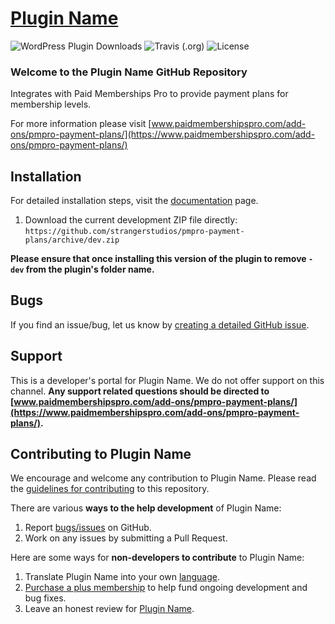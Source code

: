 # [Plugin Name](https://www.paidmembershipspro.com/add-ons/pmpro-payment-plans/) #
[comment]: # (Generate badges from shields.io, only works for .org plugins to get other stats etc. We'd have to create our own endpoints for Premium plugins)

![WordPress Plugin Downloads](https://img.shields.io/wordpress/plugin/dy/paid-memberships-pro?style=flat-square) ![Travis (.org)](https://img.shields.io/travis/strangerstudios/paid-memberships-pro?style=flat-square) ![License](https://img.shields.io/badge/license-GPL--2.0%2B-red.svg?style=flat-square)

### Welcome to the Plugin Name GitHub Repository
Integrates with Paid Memberships Pro to provide payment plans for membership levels.

For more information please visit [www.paidmembershipspro.com/add-ons/pmpro-payment-plans/](https://www.paidmembershipspro.com/add-ons/pmpro-payment-plans/)

## Installation ##
For detailed installation steps, visit the [documentation](https://www.paidmembershipspro.com/add-ons/pmpro-payment-plans/) page.

1. Download the current development ZIP file directly: `https://github.com/strangerstudios/pmpro-payment-plans/archive/dev.zip`

**Please ensure that once installing this version of the plugin to remove `-dev` from the plugin's folder name.**

## Bugs ##
If you find an issue/bug, let us know by [creating a detailed GitHub issue](https://github.com/strangerstudios/pmpro-payment-plans/issues/new).

## Support ##
This is a developer's portal for Plugin Name. We do not offer support on this channel. **Any support related questions should be directed to [www.paidmembershipspro.com/add-ons/pmpro-payment-plans/](https://www.paidmembershipspro.com/add-ons/pmpro-payment-plans/).**

## Contributing to Plugin Name ##
We encourage and welcome any contribution to Plugin Name. Please read the [guidelines for contributing](https://github.com/strangerstudios/pmpro-payment-plans/blob/dev/.github/CONTRIBUTING.md) to this repository.

There are various **ways to the help development** of Plugin Name:

1. Report [bugs/issues](https://github.com/strangerstudios/pmpro-payment-plans/issues/new) on GitHub.
2. Work on any issues by submitting a Pull Request.

Here are some ways for **non-developers to contribute** to Plugin Name:

1. Translate Plugin Name into your own [language](https://www.paidmembershipspro.com/paid-memberships-pro-in-your-language/).
2. [Purchase a plus membership](https://paidmembershipspro.com/pricing) to help fund ongoing development and bug fixes.
3. Leave an honest review for [Plugin Name](https://wordpress.org/support/plugin/pmpro-payment-plans/reviews/#new-post).